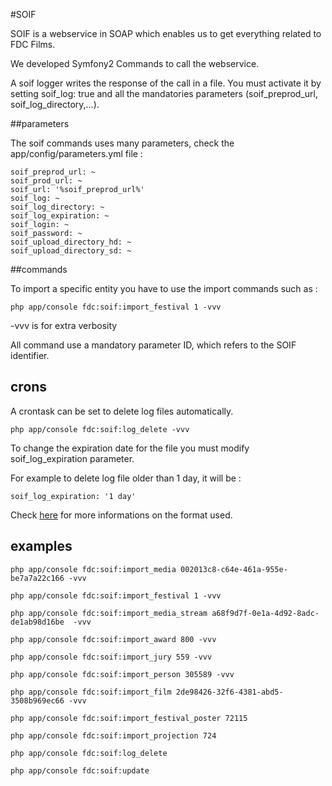 #SOIF

SOIF is a webservice in SOAP which enables us to get everything related to FDC Films.

We developed Symfony2 Commands to call the webservice.

A soif logger writes the response of the call in a file.
You must activate it by setting soif_log: true and all the mandatories parameters (soif_preprod_url, soif_log_directory,...).

##parameters

The soif commands uses many parameters, check the app/config/parameters.yml file :

    soif_preprod_url: ~
    soif_prod_url: ~
    soif_url: '%soif_preprod_url%'
    soif_log: ~
    soif_log_directory: ~
    soif_log_expiration: ~
    soif_login: ~
    soif_password: ~
    soif_upload_directory_hd: ~
    soif_upload_directory_sd: ~

	
##commands

To import a specific entity you have to use the import commands such as :
	
	php app/console fdc:soif:import_festival 1 -vvv

-vvv is for extra verbosity
	
All command use a mandatory parameter ID, which refers to the SOIF identifier.

## crons

A crontask can be set to delete log files automatically.

	php app/console fdc:soif:log_delete -vvv
	
To change the expiration date for the file you must modify soif_log_expiration parameter.

For example to delete log file older than 1 day, it will be :
	
	soif_log_expiration: '1 day'
	
Check [here](http://php.net/manual/fr/dateinterval.createfromdatestring.php) for more informations on the format used.

## examples

    php app/console fdc:soif:import_media 002013c8-c64e-461a-955e-be7a7a22c166 -vvv

    php app/console fdc:soif:import_festival 1 -vvv

    php app/console fdc:soif:import_media_stream a68f9d7f-0e1a-4d92-8adc-de1ab98d16be  -vvv

    php app/console fdc:soif:import_award 800 -vvv
 
	php app/console fdc:soif:import_jury 559 -vvv
	
	php app/console fdc:soif:import_person 305589 -vvv
	
	php app/console fdc:soif:import_film 2de98426-32f6-4381-abd5-3508b969ec66 -vvv

	php app/console fdc:soif:import_festival_poster 72115
	
	php app/console fdc:soif:import_projection 724
	
	php app/console fdc:soif:log_delete
	
	php app/console fdc:soif:update